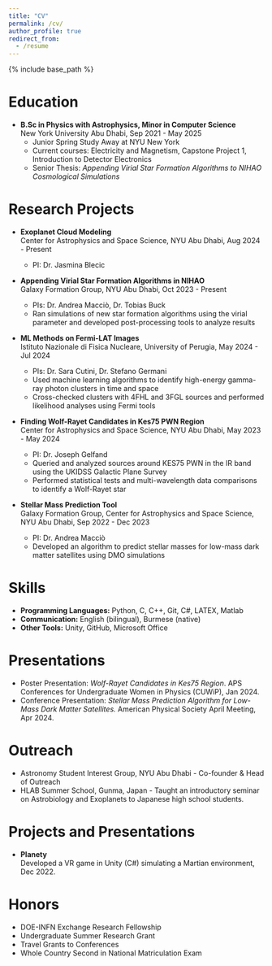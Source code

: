 ```yaml
---
title: "CV"
permalink: /cv/
author_profile: true
redirect_from:
  - /resume
---
```


{% include base_path %}

Education
======
* **B.Sc in Physics with Astrophysics, Minor in Computer Science**  
  New York University Abu Dhabi, Sep 2021 - May 2025  
  - Junior Spring Study Away at NYU New York  
  - Current courses: Electricity and Magnetism, Capstone Project 1, Introduction to Detector Electronics  
  - Senior Thesis: *Appending Virial Star Formation Algorithms to NIHAO Cosmological Simulations*

Research Projects
======
* **Exoplanet Cloud Modeling**  
  Center for Astrophysics and Space Science, NYU Abu Dhabi, Aug 2024 - Present  
  - PI: Dr. Jasmina Blecic  

* **Appending Virial Star Formation Algorithms in NIHAO**  
  Galaxy Formation Group, NYU Abu Dhabi, Oct 2023 - Present  
  - PIs: Dr. Andrea Macciò, Dr. Tobias Buck  
  - Ran simulations of new star formation algorithms using the virial parameter and developed post-processing tools to analyze results  

* **ML Methods on Fermi-LAT Images**  
  Istituto Nazionale di Fisica Nucleare, University of Perugia, May 2024 - Jul 2024  
  - PIs: Dr. Sara Cutini, Dr. Stefano Germani  
  - Used machine learning algorithms to identify high-energy gamma-ray photon clusters in time and space  
  - Cross-checked clusters with 4FHL and 3FGL sources and performed likelihood analyses using Fermi tools  

* **Finding Wolf-Rayet Candidates in Kes75 PWN Region**  
  Center for Astrophysics and Space Science, NYU Abu Dhabi, May 2023 - May 2024  
  - PI: Dr. Joseph Gelfand  
  - Queried and analyzed sources around KES75 PWN in the IR band using the UKIDSS Galactic Plane Survey  
  - Performed statistical tests and multi-wavelength data comparisons to identify a Wolf-Rayet star  

* **Stellar Mass Prediction Tool**  
  Galaxy Formation Group, Center for Astrophysics and Space Science, NYU Abu Dhabi, Sep 2022 - Dec 2023  
  - PI: Dr. Andrea Macciò  
  - Developed an algorithm to predict stellar masses for low-mass dark matter satellites using DMO simulations  

Skills
======
* **Programming Languages:** Python, C, C++, Git, C#, LATEX, Matlab  
* **Communication:** English (bilingual), Burmese (native)  
* **Other Tools:** Unity, GitHub, Microsoft Office  




Presentations
======
<ul>
  <li>Poster Presentation: <em>Wolf-Rayet Candidates in Kes75 Region</em>. APS Conferences for Undergraduate Women in Physics (CUWiP), Jan 2024.</li>
  <li>Conference Presentation: <em>Stellar Mass Prediction Algorithm for Low-Mass Dark Matter Satellites.</em> American Physical Society April Meeting, Apr 2024.</li>
</ul>

Outreach
======
<ul>
  <li>Astronomy Student Interest Group, NYU Abu Dhabi  
  - Co-founder & Head of Outreach</li>
  <li>HLAB Summer School, Gunma, Japan  
  - Taught an introductory seminar on Astrobiology and Exoplanets to Japanese high school students.</li>
</ul>

Projects and Presentations
======
* **Planety**  
  Developed a VR game in Unity (C#) simulating a Martian environment, Dec 2022.  


Honors
======
* DOE-INFN Exchange Research Fellowship  
* Undergraduate Summer Research Grant  
* Travel Grants to Conferences  
* Whole Country Second in National Matriculation Exam  
